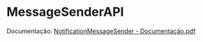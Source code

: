 # MessageSenderAPI
Documentação:
[NotificationMessageSender - Documentação.pdf](https://github.com/Davi-Camargo-Souza/NotificationMessageSender/files/15080909/NotificationMessageSender.-.Documentacao.pdf)
